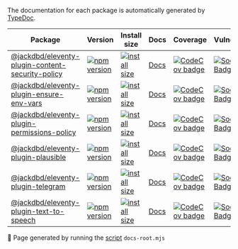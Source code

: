 The documentation for each package is automatically generated by [TypeDoc](https://typedoc.org/).

| Package | Version | Install size | Docs | Coverage | Vulnerabilities |
|---|---|---|---|---|---|
| [@jackdbd/eleventy-plugin-content-security-policy](https://github.com/jackdbd/undici/tree/main/packages/eleventy-plugin-content-security-policy) | [![npm version](https://badge.fury.io/js/@jackdbd%2Feleventy-plugin-content-security-policy.svg)](https://badge.fury.io/js/@jackdbd%2Feleventy-plugin-content-security-policy) | [![install size](https://packagephobia.com/badge?p=@jackdbd/eleventy-plugin-content-security-policy)](https://packagephobia.com/result?p=@jackdbd/eleventy-plugin-content-security-policy) | [Docs](./eleventy-plugin-content-security-policy/index.html) | [![CodeCov badge](https://codecov.io/gh/jackdbd/eleventy-plugin-content-security-policy/graph/badge.svg?token=9jddzo5Dt3)](https://codecov.io/gh/jackdbd/eleventy-plugin-content-security-policy) | [![Socket Badge](https://socket.dev/api/badge/npm/package/@jackdbd/eleventy-plugin-content-security-policy)](https://socket.dev/npm/package/@jackdbd/eleventy-plugin-content-security-policy) |
| [@jackdbd/eleventy-plugin-ensure-env-vars](https://github.com/jackdbd/undici/tree/main/packages/eleventy-plugin-ensure-env-vars) | [![npm version](https://badge.fury.io/js/@jackdbd%2Feleventy-plugin-ensure-env-vars.svg)](https://badge.fury.io/js/@jackdbd%2Feleventy-plugin-ensure-env-vars) | [![install size](https://packagephobia.com/badge?p=@jackdbd/eleventy-plugin-ensure-env-vars)](https://packagephobia.com/result?p=@jackdbd/eleventy-plugin-ensure-env-vars) | [Docs](./eleventy-plugin-ensure-env-vars/index.html) | [![CodeCov badge](https://codecov.io/gh/jackdbd/eleventy-plugin-ensure-env-vars/graph/badge.svg?token=9jddzo5Dt3)](https://codecov.io/gh/jackdbd/eleventy-plugin-ensure-env-vars) | [![Socket Badge](https://socket.dev/api/badge/npm/package/@jackdbd/eleventy-plugin-ensure-env-vars)](https://socket.dev/npm/package/@jackdbd/eleventy-plugin-ensure-env-vars) |
| [@jackdbd/eleventy-plugin-permissions-policy](https://github.com/jackdbd/undici/tree/main/packages/eleventy-plugin-permissions-policy) | [![npm version](https://badge.fury.io/js/@jackdbd%2Feleventy-plugin-permissions-policy.svg)](https://badge.fury.io/js/@jackdbd%2Feleventy-plugin-permissions-policy) | [![install size](https://packagephobia.com/badge?p=@jackdbd/eleventy-plugin-permissions-policy)](https://packagephobia.com/result?p=@jackdbd/eleventy-plugin-permissions-policy) | [Docs](./eleventy-plugin-permissions-policy/index.html) | [![CodeCov badge](https://codecov.io/gh/jackdbd/eleventy-plugin-permissions-policy/graph/badge.svg?token=9jddzo5Dt3)](https://codecov.io/gh/jackdbd/eleventy-plugin-permissions-policy) | [![Socket Badge](https://socket.dev/api/badge/npm/package/@jackdbd/eleventy-plugin-permissions-policy)](https://socket.dev/npm/package/@jackdbd/eleventy-plugin-permissions-policy) |
| [@jackdbd/eleventy-plugin-plausible](https://github.com/jackdbd/undici/tree/main/packages/eleventy-plugin-plausible) | [![npm version](https://badge.fury.io/js/@jackdbd%2Feleventy-plugin-plausible.svg)](https://badge.fury.io/js/@jackdbd%2Feleventy-plugin-plausible) | [![install size](https://packagephobia.com/badge?p=@jackdbd/eleventy-plugin-plausible)](https://packagephobia.com/result?p=@jackdbd/eleventy-plugin-plausible) | [Docs](./eleventy-plugin-plausible/index.html) | [![CodeCov badge](https://codecov.io/gh/jackdbd/eleventy-plugin-plausible/graph/badge.svg?token=9jddzo5Dt3)](https://codecov.io/gh/jackdbd/eleventy-plugin-plausible) | [![Socket Badge](https://socket.dev/api/badge/npm/package/@jackdbd/eleventy-plugin-plausible)](https://socket.dev/npm/package/@jackdbd/eleventy-plugin-plausible) |
| [@jackdbd/eleventy-plugin-telegram](https://github.com/jackdbd/undici/tree/main/packages/eleventy-plugin-telegram) | [![npm version](https://badge.fury.io/js/@jackdbd%2Feleventy-plugin-telegram.svg)](https://badge.fury.io/js/@jackdbd%2Feleventy-plugin-telegram) | [![install size](https://packagephobia.com/badge?p=@jackdbd/eleventy-plugin-telegram)](https://packagephobia.com/result?p=@jackdbd/eleventy-plugin-telegram) | [Docs](./eleventy-plugin-telegram/index.html) | [![CodeCov badge](https://codecov.io/gh/jackdbd/eleventy-plugin-telegram/graph/badge.svg?token=9jddzo5Dt3)](https://codecov.io/gh/jackdbd/eleventy-plugin-telegram) | [![Socket Badge](https://socket.dev/api/badge/npm/package/@jackdbd/eleventy-plugin-telegram)](https://socket.dev/npm/package/@jackdbd/eleventy-plugin-telegram) |
| [@jackdbd/eleventy-plugin-text-to-speech](https://github.com/jackdbd/undici/tree/main/packages/eleventy-plugin-text-to-speech) | [![npm version](https://badge.fury.io/js/@jackdbd%2Feleventy-plugin-text-to-speech.svg)](https://badge.fury.io/js/@jackdbd%2Feleventy-plugin-text-to-speech) | [![install size](https://packagephobia.com/badge?p=@jackdbd/eleventy-plugin-text-to-speech)](https://packagephobia.com/result?p=@jackdbd/eleventy-plugin-text-to-speech) | [Docs](./eleventy-plugin-text-to-speech/index.html) | [![CodeCov badge](https://codecov.io/gh/jackdbd/eleventy-plugin-text-to-speech/graph/badge.svg?token=9jddzo5Dt3)](https://codecov.io/gh/jackdbd/eleventy-plugin-text-to-speech) | [![Socket Badge](https://socket.dev/api/badge/npm/package/@jackdbd/eleventy-plugin-text-to-speech)](https://socket.dev/npm/package/@jackdbd/eleventy-plugin-text-to-speech) |

🤖 Page generated by running the [script](https://github.com/jackdbd/undici/tree/main/scripts/README.md) `docs-root.mjs`